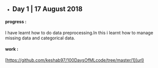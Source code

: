 - ## Day 1 | 17 August 2018 
#### progress : 
I have learnt how to do data preprocessing.In this i learnt how to manage missing data and  categorical data. 
#### work :
  [https://github.com/keshab97/100DaysOfMLcode/tree/master/1](url)
